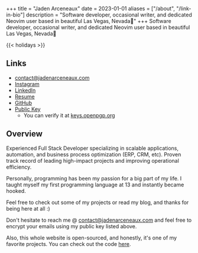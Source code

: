 +++
title = "Jaden Arceneaux"
date = 2023-01-01
aliases = ["/about", "/link-in-bio"]
description = "Software developer, occasional writer, and dedicated Neovim user based in beautiful Las Vegas, Nevada🌵"
+++
Software developer, occasional writer, and dedicated Neovim user based
in beautiful Las Vegas, Nevada🌵

{{< holidays >}}


## Links

- contact@jadenarceneaux.com
- [Instagram](https://www.instagram.com/jaden.svg/)
- [LinkedIn](https://www.linkedin.com/in/jaden-arceneaux/)
- [Resume](https://s3.us-west-1.amazonaws.com/jadenarceneaux.com/Resume.pdf)
- [GitHub](https://github.com/jadens-arc)
- [Public Key](/misc#my-pgp-public-key--download)
  - You can verify it at [keys.openpgp.org](https://keys.openpgp.org/)

## Overview

Experienced Full Stack Developer specializing in scalable applications, automation, and business process optimization (ERP, CRM, etc). Proven track record of leading high-impact projects and improving operational efficiency.

Personally, programming has been my passion for a big part of my
life. I taught myself my first programming language at 13 and
instantly became hooked.

Feel free to check out some of my projects or read my blog, and thanks
for being here at all :)

Don't hesitate to reach me @ contact@jadenarceneaux.com and feel free to encrypt your emails using my public key listed above.

Also, this whole website is open-sourced, and honestly, it's one of my favorite projects. You can check out the code [here](https://github.com/jadens-arc/jadenarceneaux.com).
